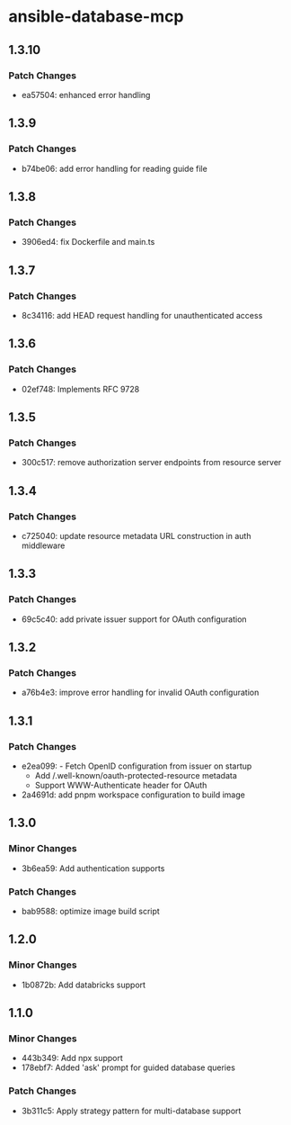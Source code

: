 # ansible-database-mcp

## 1.3.10

### Patch Changes

- ea57504: enhanced error handling

## 1.3.9

### Patch Changes

- b74be06: add error handling for reading guide file

## 1.3.8

### Patch Changes

- 3906ed4: fix Dockerfile and main.ts

## 1.3.7

### Patch Changes

- 8c34116: add HEAD request handling for unauthenticated access

## 1.3.6

### Patch Changes

- 02ef748: Implements RFC 9728

## 1.3.5

### Patch Changes

- 300c517: remove authorization server endpoints from resource server

## 1.3.4

### Patch Changes

- c725040: update resource metadata URL construction in auth middleware

## 1.3.3

### Patch Changes

- 69c5c40: add private issuer support for OAuth configuration

## 1.3.2

### Patch Changes

- a76b4e3: improve error handling for invalid OAuth configuration

## 1.3.1

### Patch Changes

- e2ea099: - Fetch OpenID configuration from issuer on startup
  - Add /.well-known/oauth-protected-resource metadata
  - Support WWW-Authenticate header for OAuth
- 2a4691d: add pnpm workspace configuration to build image

## 1.3.0

### Minor Changes

- 3b6ea59: Add authentication supports

### Patch Changes

- bab9588: optimize image build script

## 1.2.0

### Minor Changes

- 1b0872b: Add databricks support

## 1.1.0

### Minor Changes

- 443b349: Add npx support
- 178ebf7: Added 'ask' prompt for guided database queries

### Patch Changes

- 3b311c5: Apply strategy pattern for multi-database support
